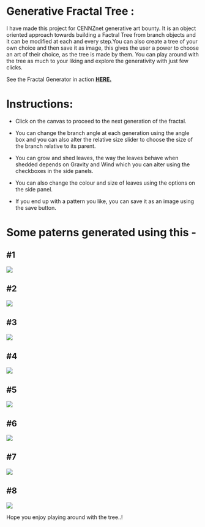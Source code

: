 # Generative Fractal Tree :

I have made this project for CENNZnet generative art bounty. It is an object oriented approach towards building a Factral Tree from branch objects and it can be modified at each and every step.You can also create a tree of your own choice and then save it as image, this gives the user a power to choose an art of their choice, as the tree is made by them. You can play around with the tree as much to your liking and explore the generativity with just few clicks.

See the Fractal Generator in action [**HERE.**](https://the-hack-god.github.io/Fractal-Tree-Object-Oriented-/)

# Instructions: 

* Click on the canvas to proceed to the next generation of the fractal.

* You can change the branch angle at each generation using the angle box and you can also alter the relative size slider to choose the size of the branch relative to its parent.

* You can grow and shed leaves, the way the leaves behave when shedded depends on Gravity and Wind which you can alter using the checkboxes in the side panels.

* You can also change the colour and size of leaves using the options on the side panel.

* If you end up with a pattern you like, you can save it as an image using the save button.


# Some paterns generated using this -
## #1
![](https://image.ibb.co/b85Cdv/tree_9.png)
## #2
![](https://image.ibb.co/jtHErF/tree_4.png)
## #3
![](https://image.ibb.co/n1YXdv/tree_6.png)
## #4
![](https://image.ibb.co/bZFdJv/tree_3.png)
## #5
![](https://image.ibb.co/mXKurF/tree_8.png)
## #6
![](https://image.ibb.co/kwYXdv/tree_5.png)
## #7 
![](https://image.ibb.co/gOpSBF/tree_7.png)
## #8
![](https://image.ibb.co/iycifk/tree.png)

Hope you enjoy playing around with the tree..!

